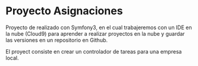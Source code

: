 Proyecto Asignaciones
============

Proyecto de realizado con Symfony3, en el cual trabajeremos con un IDE en la nube (Cloud9) 
para aprender a realizar proyectos en la nube y guardar las versiones en un repositorio en Github.

El proyect consiste en crear un controlador de tareas para una empresa local.

